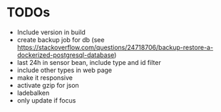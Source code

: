 # TODOs
- Include version in build
- create backup job for db (see https://stackoverflow.com/questions/24718706/backup-restore-a-dockerized-postgresql-database)
- last 24h in sensor bean, include type and id filter
- include other types in web page
- make it responsive
- activate gzip for json
- ladebalken
- only update if focus